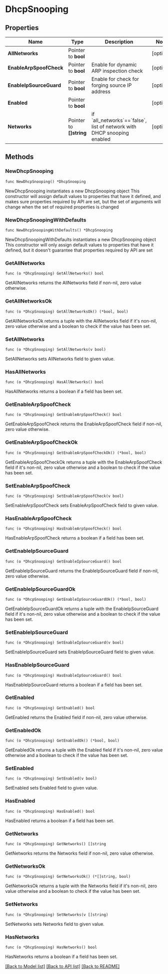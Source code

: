 # DhcpSnooping

## Properties

Name | Type | Description | Notes
------------ | ------------- | ------------- | -------------
**AllNetworks** | Pointer to **bool** |  | [optional] 
**EnableArpSpoofCheck** | Pointer to **bool** | Enable for dynamic ARP inspection check | [optional] 
**EnableIpSourceGuard** | Pointer to **bool** | Enable for check for forging source IP address | [optional] 
**Enabled** | Pointer to **bool** |  | [optional] 
**Networks** | Pointer to **[]string** | if &#x60;all_networks&#x60;&#x3D;&#x3D;&#x60;false&#x60;, list of network with DHCP snooping enabled | [optional] 

## Methods

### NewDhcpSnooping

`func NewDhcpSnooping() *DhcpSnooping`

NewDhcpSnooping instantiates a new DhcpSnooping object
This constructor will assign default values to properties that have it defined,
and makes sure properties required by API are set, but the set of arguments
will change when the set of required properties is changed

### NewDhcpSnoopingWithDefaults

`func NewDhcpSnoopingWithDefaults() *DhcpSnooping`

NewDhcpSnoopingWithDefaults instantiates a new DhcpSnooping object
This constructor will only assign default values to properties that have it defined,
but it doesn't guarantee that properties required by API are set

### GetAllNetworks

`func (o *DhcpSnooping) GetAllNetworks() bool`

GetAllNetworks returns the AllNetworks field if non-nil, zero value otherwise.

### GetAllNetworksOk

`func (o *DhcpSnooping) GetAllNetworksOk() (*bool, bool)`

GetAllNetworksOk returns a tuple with the AllNetworks field if it's non-nil, zero value otherwise
and a boolean to check if the value has been set.

### SetAllNetworks

`func (o *DhcpSnooping) SetAllNetworks(v bool)`

SetAllNetworks sets AllNetworks field to given value.

### HasAllNetworks

`func (o *DhcpSnooping) HasAllNetworks() bool`

HasAllNetworks returns a boolean if a field has been set.

### GetEnableArpSpoofCheck

`func (o *DhcpSnooping) GetEnableArpSpoofCheck() bool`

GetEnableArpSpoofCheck returns the EnableArpSpoofCheck field if non-nil, zero value otherwise.

### GetEnableArpSpoofCheckOk

`func (o *DhcpSnooping) GetEnableArpSpoofCheckOk() (*bool, bool)`

GetEnableArpSpoofCheckOk returns a tuple with the EnableArpSpoofCheck field if it's non-nil, zero value otherwise
and a boolean to check if the value has been set.

### SetEnableArpSpoofCheck

`func (o *DhcpSnooping) SetEnableArpSpoofCheck(v bool)`

SetEnableArpSpoofCheck sets EnableArpSpoofCheck field to given value.

### HasEnableArpSpoofCheck

`func (o *DhcpSnooping) HasEnableArpSpoofCheck() bool`

HasEnableArpSpoofCheck returns a boolean if a field has been set.

### GetEnableIpSourceGuard

`func (o *DhcpSnooping) GetEnableIpSourceGuard() bool`

GetEnableIpSourceGuard returns the EnableIpSourceGuard field if non-nil, zero value otherwise.

### GetEnableIpSourceGuardOk

`func (o *DhcpSnooping) GetEnableIpSourceGuardOk() (*bool, bool)`

GetEnableIpSourceGuardOk returns a tuple with the EnableIpSourceGuard field if it's non-nil, zero value otherwise
and a boolean to check if the value has been set.

### SetEnableIpSourceGuard

`func (o *DhcpSnooping) SetEnableIpSourceGuard(v bool)`

SetEnableIpSourceGuard sets EnableIpSourceGuard field to given value.

### HasEnableIpSourceGuard

`func (o *DhcpSnooping) HasEnableIpSourceGuard() bool`

HasEnableIpSourceGuard returns a boolean if a field has been set.

### GetEnabled

`func (o *DhcpSnooping) GetEnabled() bool`

GetEnabled returns the Enabled field if non-nil, zero value otherwise.

### GetEnabledOk

`func (o *DhcpSnooping) GetEnabledOk() (*bool, bool)`

GetEnabledOk returns a tuple with the Enabled field if it's non-nil, zero value otherwise
and a boolean to check if the value has been set.

### SetEnabled

`func (o *DhcpSnooping) SetEnabled(v bool)`

SetEnabled sets Enabled field to given value.

### HasEnabled

`func (o *DhcpSnooping) HasEnabled() bool`

HasEnabled returns a boolean if a field has been set.

### GetNetworks

`func (o *DhcpSnooping) GetNetworks() []string`

GetNetworks returns the Networks field if non-nil, zero value otherwise.

### GetNetworksOk

`func (o *DhcpSnooping) GetNetworksOk() (*[]string, bool)`

GetNetworksOk returns a tuple with the Networks field if it's non-nil, zero value otherwise
and a boolean to check if the value has been set.

### SetNetworks

`func (o *DhcpSnooping) SetNetworks(v []string)`

SetNetworks sets Networks field to given value.

### HasNetworks

`func (o *DhcpSnooping) HasNetworks() bool`

HasNetworks returns a boolean if a field has been set.


[[Back to Model list]](../README.md#documentation-for-models) [[Back to API list]](../README.md#documentation-for-api-endpoints) [[Back to README]](../README.md)


